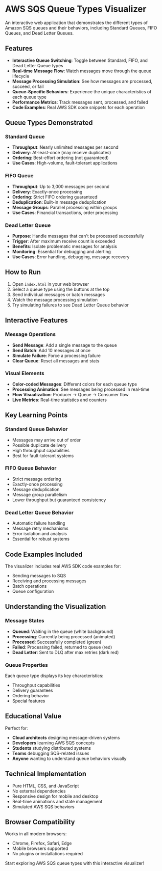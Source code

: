 # AWS SQS Queue Types Visualizer

An interactive web application that demonstrates the different types of Amazon SQS queues and their behaviors, including Standard Queues, FIFO Queues, and Dead Letter Queues.

## Features

- **Interactive Queue Switching**: Toggle between Standard, FIFO, and Dead Letter Queue types
- **Real-time Message Flow**: Watch messages move through the queue lifecycle
- **Message Processing Simulation**: See how messages are processed, succeed, or fail
- **Queue-Specific Behaviors**: Experience the unique characteristics of each queue type
- **Performance Metrics**: Track messages sent, processed, and failed
- **Code Examples**: Real AWS SDK code snippets for each operation

## Queue Types Demonstrated

### Standard Queue
- **Throughput**: Nearly unlimited messages per second
- **Delivery**: At-least-once (may receive duplicates)
- **Ordering**: Best-effort ordering (not guaranteed)
- **Use Cases**: High-volume, fault-tolerant applications

### FIFO Queue
- **Throughput**: Up to 3,000 messages per second
- **Delivery**: Exactly-once processing
- **Ordering**: Strict FIFO ordering guaranteed
- **Deduplication**: Built-in message deduplication
- **Message Groups**: Parallel processing within groups
- **Use Cases**: Financial transactions, order processing

### Dead Letter Queue
- **Purpose**: Handle messages that can't be processed successfully
- **Trigger**: After maximum receive count is exceeded
- **Benefits**: Isolate problematic messages for analysis
- **Monitoring**: Essential for debugging and alerting
- **Use Cases**: Error handling, debugging, message recovery

## How to Run

1. Open `index.html` in your web browser
2. Select a queue type using the buttons at the top
3. Send individual messages or batch messages
4. Watch the message processing simulation
5. Try simulating failures to see Dead Letter Queue behavior

## Interactive Features

### Message Operations
- **Send Message**: Add a single message to the queue
- **Send Batch**: Add 10 messages at once
- **Simulate Failure**: Force a processing failure
- **Clear Queue**: Reset all messages and stats

### Visual Elements
- **Color-coded Messages**: Different colors for each queue type
- **Processing Animation**: See messages being processed in real-time
- **Flow Visualization**: Producer → Queue → Consumer flow
- **Live Metrics**: Real-time statistics and counters

## Key Learning Points

### Standard Queue Behavior
- Messages may arrive out of order
- Possible duplicate delivery
- High throughput capabilities
- Best for fault-tolerant systems

### FIFO Queue Behavior
- Strict message ordering
- Exactly-once processing
- Message deduplication
- Message group parallelism
- Lower throughput but guaranteed consistency

### Dead Letter Queue Behavior
- Automatic failure handling
- Message retry mechanisms
- Error isolation and analysis
- Essential for robust systems

## Code Examples Included

The visualizer includes real AWS SDK code examples for:
- Sending messages to SQS
- Receiving and processing messages
- Batch operations
- Queue configuration

## Understanding the Visualization

### Message States
- **Queued**: Waiting in the queue (white background)
- **Processing**: Currently being processed (animated)
- **Processed**: Successfully completed (green)
- **Failed**: Processing failed, returned to queue (red)
- **Dead Letter**: Sent to DLQ after max retries (dark red)

### Queue Properties
Each queue type displays its key characteristics:
- Throughput capabilities
- Delivery guarantees
- Ordering behavior
- Special features

## Educational Value

Perfect for:
- **Cloud architects** designing message-driven systems
- **Developers** learning AWS SQS concepts
- **Students** studying distributed systems
- **Teams** debugging SQS-related issues
- **Anyone** wanting to understand queue behaviors visually

## Technical Implementation

- Pure HTML, CSS, and JavaScript
- No external dependencies
- Responsive design for mobile and desktop
- Real-time animations and state management
- Simulated AWS SQS behaviors

## Browser Compatibility

Works in all modern browsers:
- Chrome, Firefox, Safari, Edge
- Mobile browsers supported
- No plugins or installations required

Start exploring AWS SQS queue types with this interactive visualizer!